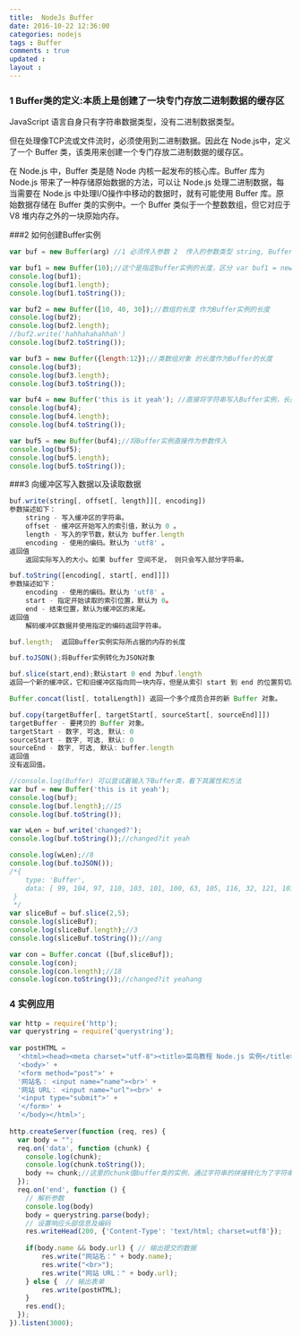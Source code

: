 ```yaml
---
title:  NodeJs Buffer 
date: 2016-10-22 12:36:00
categories: nodejs
tags : Buffer
comments : true 
updated : 
layout : 
---
```


### 1 Buffer类的定义:本质上是创建了一块专门存放二进制数据的缓存区

JavaScript 语言自身只有字符串数据类型，没有二进制数据类型。

但在处理像TCP流或文件流时，必须使用到二进制数据。因此在 Node.js中，定义了一个 Buffer 类，该类用来创建一个专门存放二进制数据的缓存区。

在 Node.js 中，Buffer 类是随 Node 内核一起发布的核心库。Buffer 库为 Node.js 带来了一种存储原始数据的方法，可以让 Node.js 处理二进制数据，每当需要在 Node.js 中处理I/O操作中移动的数据时，就有可能使用 Buffer 库。原始数据存储在 Buffer 类的实例中。一个 Buffer 类似于一个整数数组，但它对应于 V8 堆内存之外的一块原始内存。

###2 如何创建Buffer实例 

```javascript
var buf = new Buffer(arg) //1 必须传入参数 2  传入的参数类型 string, Buffer, ArrayBuffer, Array, or array-like object.
```

```javascript
var buf1 = new Buffer(10);//这个是指定Buffer实例的长度，区分 var buf1 = new Buffer('10');
console.log(buf1);
console.log(buf1.length);
console.log(buf1.toString());

var buf2 = new Buffer([10, 40, 30]);//数组的长度 作为Buffer实例的长度
console.log(buf2);
console.log(buf2.length);
//buf2.write('hahhahahahhah')
console.log(buf2.toString());

var buf3 = new Buffer({length:12});//类数组对象 的长度作为Buffer的长度
console.log(buf3);
console.log(buf3.length);
console.log(buf3.toString());

var buf4 = new Buffer('this is it yeah'); //直接将字符串写入Buffer实例，长度等于字符串的长度
console.log(buf4);
console.log(buf4.length);
console.log(buf4.toString());

var buf5 = new Buffer(buf4);//将Buffer实例直接作为参数传入
console.log(buf5);
console.log(buf5.length);
console.log(buf5.toString());
```

###3 向缓冲区写入数据以及读取数据

```javascript
buf.write(string[, offset[, length]][, encoding])
参数描述如下：
    string - 写入缓冲区的字符串。
    offset - 缓冲区开始写入的索引值，默认为 0 。
    length - 写入的字节数，默认为 buffer.length
    encoding - 使用的编码。默认为 'utf8' 。
返回值
	返回实际写入的大小。如果 buffer 空间不足， 则只会写入部分字符串。
```

```javascript
buf.toString([encoding[, start[, end]]])
参数描述如下：
    encoding - 使用的编码。默认为 'utf8' 。
    start - 指定开始读取的索引位置，默认为 0。
    end - 结束位置，默认为缓冲区的末尾。
返回值
	解码缓冲区数据并使用指定的编码返回字符串。
```

```javascript
buf.length;  返回Buffer实例实际所占据的内存的长度
```

```javascript
buf.toJSON();将Buffer实例转化为JSON对象
```

```javascript
buf.slice(start,end);默认start 0 end 为buf.length 
返回一个新的缓冲区，它和旧缓冲区指向同一块内存，但是从索引 start 到 end 的位置剪切。
```

```javascript
Buffer.concat(list[, totalLength]) 返回一个多个成员合并的新 Buffer 对象。
```

```javascript
buf.copy(targetBuffer[, targetStart[, sourceStart[, sourceEnd]]])
targetBuffer - 要拷贝的 Buffer 对象。
targetStart - 数字, 可选, 默认: 0
sourceStart - 数字, 可选, 默认: 0
sourceEnd - 数字, 可选, 默认: buffer.length
返回值
没有返回值。
```



```javascript
//console.log(Buffer) 可以尝试着输入下Buffer类，看下其属性和方法
var buf = new Buffer('this is it yeah');
console.log(buf);
console.log(buf.length);//15
console.log(buf.toString());

var wLen = buf.write('changed?');
console.log(buf.toString());//changed?it yeah

console.log(wLen);//8
console.log(buf.toJSON());
/*{
	type: 'Buffer',
 	data: [ 99, 104, 97, 110, 103, 101, 100, 63, 105, 116, 32, 121, 101, 97, 104 ] 
 }
 */
var sliceBuf = buf.slice(2,5);
console.log(sliceBuf);
console.log(sliceBuf.length);//3
console.log(sliceBuf.toString());//ang

var con = Buffer.concat ([buf,sliceBuf]);
console.log(con);
console.log(con.length);//18
console.log(con.toString());//changed?it yeahang
```

### 4 实例应用

```javascript
var http = require('http');
var querystring = require('querystring');
 
var postHTML = 
  '<html><head><meta charset="utf-8"><title>菜鸟教程 Node.js 实例</title></head>' +
  '<body>' +
  '<form method="post">' +
  '网站名： <input name="name"><br>' +
  '网站 URL： <input name="url"><br>' +
  '<input type="submit">' +
  '</form>' +
  '</body></html>';
 
http.createServer(function (req, res) {
  var body = "";
  req.on('data', function (chunk) {
    console.log(chunk);
    console.log(chunk.toString());
    body += chunk;//这里的chunk值buffer类的实例，通过字符串的拼接转化为了字符串，相当于调用了buffer.toSting()
  });
  req.on('end', function () {
    // 解析参数
    console.log(body)
    body = querystring.parse(body);
    // 设置响应头部信息及编码
    res.writeHead(200, {'Content-Type': 'text/html; charset=utf8'});
 
    if(body.name && body.url) { // 输出提交的数据
        res.write("网站名：" + body.name);
        res.write("<br>");
        res.write("网站 URL：" + body.url);
    } else {  // 输出表单
        res.write(postHTML);
    }
    res.end();
  });
}).listen(3000);
```

